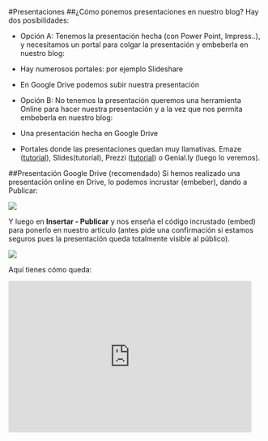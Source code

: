 #Presentaciones
##¿Cómo ponemos presentaciones en nuestro blog?
Hay dos posibilidades:

- Opción A: Tenemos la presentación hecha (con Power Point, Impress..), y necesitamos un portal para colgar la presentación y embeberla en nuestro blog:
 - Hay numerosos portales: por ejemplo Slideshare
 - En Google Drive podemos subir nuestra presentación

- Opción B: No tenemos la presentación queremos una herramienta Online para hacer nuestra presentación y a la vez que nos permita embeberla en nuestro blog:
 - Una presentación hecha en Google Drive
 - Portales donde las presentaciones quedan muy llamativas. Emaze ([tutorial](http://wp.catedu.es/lanuzadigital/creacion/presentaciones/emaze/)), Slides(tutorial), Prezzi ([tutorial](https://es.slideshare.net/lalunaesmilugar/tutorial-de-slideshare)) o Genial.ly (luego lo veremos).

##Presentación Google Drive (recomendado)
Si hemos realizado una presentación online en Drive, lo podemos incrustar (embeber), dando a Publicar:

![](https://catedu.gitbooks.io/aprendizaje-colaborativo-con-blog/content/assets/presentacion1.jpeg)

Y luego en **Insertar - Publicar** y nos enseña el código incrustado (embed) para ponerlo en nuestro artículo (antes pide una confirmación si estamos seguros pues la presentación queda totalmente visible al público).

![](https://catedu.gitbooks.io/aprendizaje-colaborativo-con-blog/content/assets/presentacion2.jpeg)

Aquí tienes cómo queda:

<iframe src="https://docs.google.com/presentation/d/e/2PACX-1vQo9_h5R21G8n3tZNUzAoTjJwBnZ6ZX6Sqtfj2I9IJIlJeHeDPEBYrF26Tq3JThy_YnhjfDjzkJvIaQ/embed?start=false&loop=false&delayms=3000" frameborder="0" width="480" height="299" allowfullscreen="true" mozallowfullscreen="true" webkitallowfullscreen="true"></iframe>

